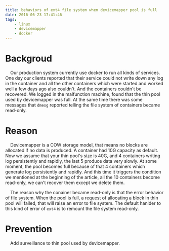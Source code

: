 ```yaml
---
title: behaviors of ext4 file system when devicemapper pool is full
date: 2016-06-23 17:41:46
tags:
    - linux
    - devicemapper
    - docker
---
```

# Backgroud
&nbsp;&nbsp;&nbsp;&nbsp;Our production system currently use docker to run all kinds of services. One day our clients reported that their service could not write down any log in the container and all the other containers which were started and worked well a few days ago also couldn't. And the containers couldn't be recovered. We logged in the malfunction machine, found that the thin pool used by devicemapper was full. At the same time there was some messages that `dmesg` reported telling the file system of containers became read-only.

# Reason
&nbsp;&nbsp;&nbsp;&nbsp;Devicemapper is a COW storage model, that means no blocks are allocated if no data is produced. A container had 10G capacity as default. Now we assume that your thin pool's size is 40G, and 4 containers writing log persistently and rapidly, the last 5 produce data very slowly. At some moment, the pool becomes full because of that 4 containers which generate log persistently and rapidly. And this time it triggers the condition we mentioned at the beginning of the article, all the 10 containers become read-only, we can't recover them except we delete them.

&nbsp;&nbsp;&nbsp;&nbsp;The reason why the conainer became read-only is that the error behavior of file system. When the pool is full, a request of allocating a block in thin pool will failed, that will raise an error to file system. The default hanlder to this kind of error of `ext4` is to remount the file system read-only.

# Prevention
&nbsp;&nbsp;&nbsp;&nbsp;Add surveillance to thin pool used by devicemapper.